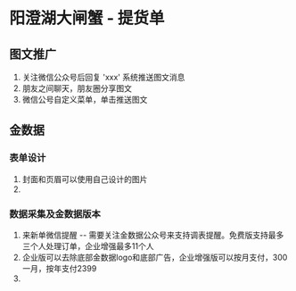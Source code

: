 # 阳澄湖大闸蟹 - 提货单



## 图文推广

1. 关注微信公众号后回复 'xxx' 系统推送图文消息
2. 朋友之间聊天，朋友圈分享图文
3. 微信公号自定义菜单，单击推送图文

## 金数据 

### 表单设计
1. 封面和页眉可以使用自己设计的图片
2. 

### 数据采集及金数据版本
1. 来新单微信提醒 -- 需要关注金数据公众号来支持调表提醒。免费版支持最多三个人处理订单，企业增强最多11个人
2. 企业版可以去除底部金数据logo和底部广告，企业增强版可以按月支付，300一月，按年支付2399
3. 


 
